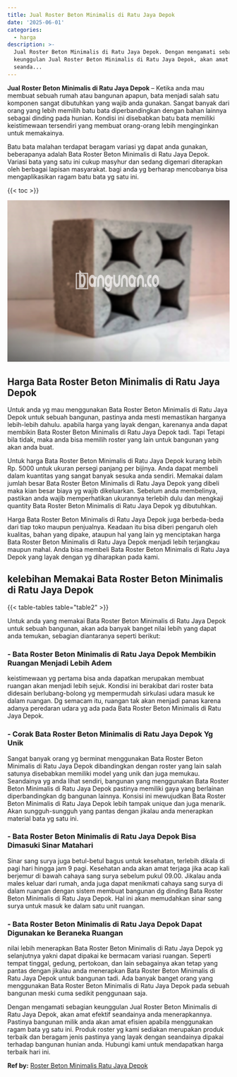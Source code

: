```yaml
---
title: Jual Roster Beton Minimalis di Ratu Jaya Depok
date: '2025-06-01'
categories:
  - harga
description: >-
  Jual Roster Beton Minimalis di Ratu Jaya Depok. Dengan mengamati sebagian
  keunggulan Jual Roster Beton Minimalis di Ratu Jaya Depok, akan amat efektif
  seanda...
---
```


**Jual Roster Beton Minimalis di Ratu Jaya Depok** – Ketika anda mau membuat sebuah rumah atau bangunan apapun, bata menjadi salah satu komponen sangat dibutuhkan yang wajib anda gunakan. Sangat banyak dari orang yang lebih memilih batu bata diperbandingkan dengan bahan lainnya sebagai dinding pada hunian. Kondisi ini disebabkan batu bata memiliki keistimewaan tersendiri yang membuat orang-orang lebih menginginkan untuk memakainya.

Batu bata malahan terdapat beragam variasi yg dapat anda gunakan, beberapanya adalah Bata Roster Beton Minimalis di Ratu Jaya Depok. Variasi bata yang satu ini cukup masyhur dan sedang digemari diterapkan oleh berbagai lapisan masyarakat. bagi anda yg berharap mencobanya bisa mengaplikasikan ragam batu bata yg satu ini.

{{< toc >}}

![Jual Roster Beton Minimalis di Ratu Jaya Depok](/images/bata-roster-minimalis-23.png)

## Harga Bata Roster Beton Minimalis di Ratu Jaya Depok

Untuk anda yg mau menggunakan Bata Roster Beton Minimalis di Ratu Jaya Depok untuk sebuah bangunan, pastinya anda mesti memastikan harganya lebih-lebih dahulu. apabila harga yang layak dengan, karenanya anda dapat membikin Bata Roster Beton Minimalis di Ratu Jaya Depok tadi. Tapi Tetapi bila tidak, maka anda bisa memilih roster yang lain untuk bangunan yang akan anda buat.

Untuk harga Bata Roster Beton Minimalis di Ratu Jaya Depok kurang lebih Rp. 5000 untuk ukuran persegi panjang per bijinya. Anda dapat membeli dalam kuantitas yang sangat banyak sesuka anda sendiri. Memakai dalam jumlah besar Bata Roster Beton Minimalis di Ratu Jaya Depok yang dibeli maka kian besar biaya yg wajib dikeluarkan. Sebelum anda membelinya, pastikan anda wajib memperhatikan ukurannya terlebih dulu dan mengkaji quantity Bata Roster Beton Minimalis di Ratu Jaya Depok yg dibutuhkan.

Harga Bata Roster Beton Minimalis di Ratu Jaya Depok juga berbeda-beda dari tiap toko maupun penjualnya. Keadaan itu bisa diberi pengaruh oleh kualitas, bahan yang dipake, ataupun hal yang lain yg menciptakan harga Bata Roster Beton Minimalis di Ratu Jaya Depok menjadi lebih terjangkau maupun mahal. Anda bisa membeli Bata Roster Beton Minimalis di Ratu Jaya Depok yang layak dengan yg diharapkan pada kami.

## kelebihan Memakai Bata Roster Beton Minimalis di Ratu Jaya Depok

{{< table-tables table="table2" >}}

Untuk anda yang memakai Bata Roster Beton Minimalis di Ratu Jaya Depok untuk sebuah bangunan, akan ada banyak banget nilai lebih yang dapat anda temukan, sebagian diantaranya seperti berikut:

### \- Bata Roster Beton Minimalis di Ratu Jaya Depok Membikin Ruangan Menjadi Lebih Adem

keistimewaan yg pertama bisa anda dapatkan merupakan membuat ruangan akan menjadi lebih sejuk. Kondisi ini berakibat dari roster bata didesain berlubang-bolong yg mempermudah sirkulasi udara masuk ke dalam ruangan. Dg semacam itu, ruangan tak akan menjadi panas karena adanya peredaran udara yg ada pada Bata Roster Beton Minimalis di Ratu Jaya Depok.

### \- Corak Bata Roster Beton Minimalis di Ratu Jaya Depok Yg Unik

Sangat banyak orang yg berminat menggunakan Bata Roster Beton Minimalis di Ratu Jaya Depok dibandingkan dengan roster yang lain salah satunya disebabkan memiliki model yang unik dan juga memukau. Seandainya yg anda lihat sendiri, bangunan yang menggunakan Bata Roster Beton Minimalis di Ratu Jaya Depok pastinya memiliki gaya yang berlainan diperbandingkan dg bangunan lainnya. Konsisi ini mewujudkan Bata Roster Beton Minimalis di Ratu Jaya Depok lebih tampak unique dan juga menarik. Akan sungguh-sungguh yang pantas dengan jikalau anda menerapkan material bata yg satu ini.

### \- Bata Roster Beton Minimalis di Ratu Jaya Depok Bisa Dimasuki Sinar Matahari

Sinar sang surya juga betul-betul bagus untuk kesehatan, terlebih dikala di pagi hari hingga jam 9 pagi. Kesehatan anda akan amat terjaga jika acap kali berjemur di bawah cahaya sang surya sebelum pukul 09.00. Jikalau anda males keluar dari rumah, anda juga dapat menikmati cahaya sang surya di dalam ruangan dengan sistem membuat bangunan dg dinding Bata Roster Beton Minimalis di Ratu Jaya Depok. Hal ini akan memudahkan sinar sang surya untuk masuk ke dalam satu unit ruangan.

### \- Bata Roster Beton Minimalis di Ratu Jaya Depok Dapat Digunakan ke Beraneka Ruangan

nilai lebih menerapkan Bata Roster Beton Minimalis di Ratu Jaya Depok yg selanjutnya yakni dapat dipakai ke bermacam variasi ruangan. Seperti tempat tinggal, gedung, pertokoan, dan lain sebagainya akan tetap yang pantas dengan jikalau anda menerapkan Bata Roster Beton Minimalis di Ratu Jaya Depok untuk bangunan tadi. Ada banyak banget orang yang menggunakan Bata Roster Beton Minimalis di Ratu Jaya Depok pada sebuah bangunan meski cuma sedikit penggunaan saja.

Dengan mengamati sebagian keunggulan Jual Roster Beton Minimalis di Ratu Jaya Depok, akan amat efektif seandainya anda menerapkannya. Pastinya bangunan milik anda akan amat efisien apabila menggunakan ragam bata yg satu ini. Produk roster yg kami sediakan merupakan produk terbaik dan beragam jenis pastinya yang layak dengan seandainya dipakai terhadap bangunan hunian anda. Hubungi kami untuk mendapatkan harga terbaik hari ini.

**Ref by:** [Roster Beton Minimalis Ratu Jaya Depok](https://id.wikipedia.org/wiki/Roster)
